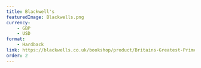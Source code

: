 ```yaml
---
title: Blackwell's
featuredImage: Blackwells.png
currency:
    - GBP
    - USD
format:
    - Hardback
link: https://blackwells.co.uk/bookshop/product/Britains-Greatest-Prime-Minister-by-Martin-Hutchinson-author/9780718895631
order: 2
---
```

